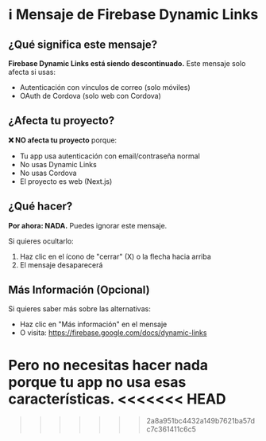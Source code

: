 # ℹ️ Mensaje de Firebase Dynamic Links

## ¿Qué significa este mensaje?

**Firebase Dynamic Links está siendo descontinuado.** Este mensaje solo afecta si usas:
- Autenticación con vínculos de correo (solo móviles)
- OAuth de Cordova (solo web con Cordova)

## ¿Afecta tu proyecto? 

**❌ NO afecta tu proyecto** porque:
- Tu app usa autenticación con email/contraseña normal
- No usas Dynamic Links
- No usas Cordova
- El proyecto es web (Next.js)

## ¿Qué hacer?

**Por ahora: NADA.** Puedes ignorar este mensaje.

Si quieres ocultarlo:
1. Haz clic en el ícono de "cerrar" (X) o la flecha hacia arriba
2. El mensaje desaparecerá

## Más Información (Opcional)

Si quieres saber más sobre las alternativas:
- Haz clic en "Más información" en el mensaje
- O visita: https://firebase.google.com/docs/dynamic-links

Pero **no necesitas hacer nada** porque tu app no usa esas características.
<<<<<<< HEAD
=======


>>>>>>> 2a8a951bc4432a149b7621ba57dc7c361411c6c5
